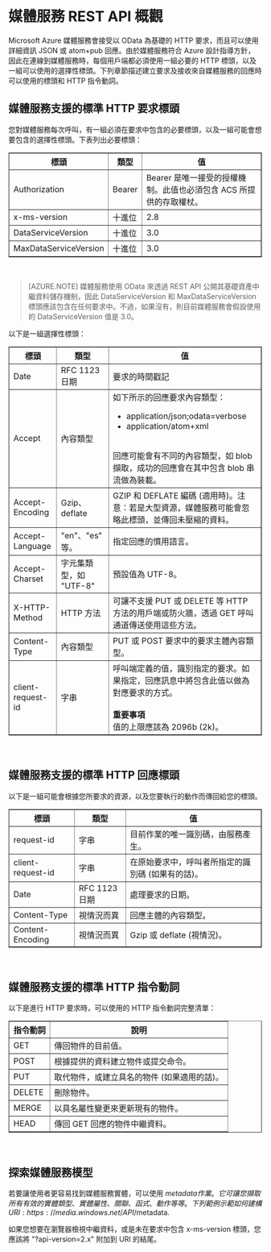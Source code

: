 ﻿<properties 
	pageTitle="媒體服務 REST API 概觀 - Azure" 
	description="媒體服務 REST API 概觀 " 
	services="media-services" 
	documentationCenter="" 
	authors="juliako" 
	manager="dwrede" 
	editor=""/>

<tags 
	ms.service="media-services" 
	ms.workload="media" 
	ms.tgt_pltfrm="na" 
	ms.devlang="dotnet" 
	ms.topic="article" 
	ms.date="02/02/2015" 
	ms.author="juliako"/>


# 媒體服務 REST API 概觀 

Microsoft Azure 媒體服務會接受以 OData 為基礎的 HTTP 要求，而且可以使用詳細資訊 JSON 或 atom+pub 回應。由於媒體服務符合 Azure 設計指導方針，因此在連線到媒體服務時，每個用戶端都必須使用一組必要的 HTTP 標頭，以及一組可以使用的選擇性標頭。下列章節描述建立要求及接收來自媒體服務的回應時可以使用的標頭和 HTTP 指令動詞。


## 媒體服務支援的標準 HTTP 要求標頭

您對媒體服務每次呼叫，有一組必須在要求中包含的必要標頭，以及一組可能會想要包含的選擇性標頭。下表列出必要標頭：


<table border="1">
<tr><th>標頭</th><th>類型</th><th>值</th></tr>
<tr><td>Authorization</td><td>Bearer</td><td>Bearer 是唯一接受的授權機制。此值也必須包含 ACS 所提供的存取權杖。</td></tr>
<tr><td>x-ms-version</td><td>十進位</td><td>2.8</td></tr>
<tr><td>DataServiceVersion</td><td>十進位</td><td>3.0</td></tr>
<tr><td>MaxDataServiceVersion</td><td>十進位</td><td>3.0</td></tr>
</table><br/>


>[AZURE.NOTE] 媒體服務使用 OData 來透過 REST API 公開其基礎資產中繼資料儲存機制，因此 DataServiceVersion 和 MaxDataServiceVersion 標頭應該包含在任何要求中。不過，如果沒有，則目前媒體服務會假設使用的 DataServiceVersion 值是 3.0。

以下是一組選擇性標頭：

<table border="1">
<tr><th>標頭</th><th>類型</th><th>值</th></tr>
<tr><td>Date</td><td>RFC 1123 日期</td><td>要求的時間戳記</td></tr>
<tr><td>Accept</td><td>內容類型</td><td>如下所示的回應要求內容類型：
<ul><li>application/json;odata=verbose</li><li>application/atom+xml</li></ul></br> 回應可能會有不同的內容類型，如 blob 擷取，成功的回應會在其中包含 blob 串流做為裝載。</td></tr>
<tr><td>Accept-Encoding</td><td>Gzip、deflate</td><td>GZIP 和 DEFLATE 編碼 (適用時)。注意：若是大型資源，媒體服務可能會忽略此標頭，並傳回未壓縮的資料。
</td></tr>
<tr><td>Accept-Language</td><td>"en"、"es" 等。</td><td>指定回應的慣用語言。</td></tr>
<tr><td>Accept-Charset</td><td>字元集類型，如 "UTF-8"</td><td>預設值為 UTF-8。</td></tr>
<tr><td>X-HTTP-Method</td><td>HTTP 方法</td><td>可讓不支援 PUT 或 DELETE 等 HTTP 方法的用戶端或防火牆，透過 GET 呼叫通道傳送使用這些方法。</td></tr>
<tr><td>Content-Type</td><td>內容類型</td><td>PUT 或 POST 要求中的要求主體內容類型。</td></tr>
<tr><td>client-request-id</td><td>字串</td><td>呼叫端定義的值，識別指定的要求。如果指定，回應訊息中將包含此值以做為對應要求的方式。 <br/><br/>
<b>重要事項</b><br/>
值的上限應該為 2096b (2k)。</td></tr>
</table><br/>


## 媒體服務支援的標準 HTTP 回應標頭

以下是一組可能會根據您所要求的資源，以及您要執行的動作而傳回給您的標頭。


<table border="1">
<tr><th>標頭</th><th>類型</th><th>值</th></tr>
<tr><td>request-id</td><td>字串</td><td>目前作業的唯一識別碼，由服務產生。</td></tr>
<tr><td>client-request-id</td><td>字串</td><td>在原始要求中，呼叫者所指定的識別碼 (如果有的話)。</td></tr>
<tr><td>Date</td><td>RFC 1123 日期</td><td>處理要求的日期。</td></tr>
<tr><td>Content-Type</td><td>視情況而異</td><td>回應主體的內容類型。</td></tr>
<tr><td>Content-Encoding</td><td>視情況而異</td><td>Gzip 或 deflate (視情況)。</td></tr>
</table><br/>

## 媒體服務支援的標準 HTTP 指令動詞

以下是進行 HTTP 要求時，可以使用的 HTTP 指令動詞完整清單：


<table border="1">
<tr><th>指令動詞</th><th>說明</th></tr>
<tr><td>GET</td><td>傳回物件的目前值。</td></tr>
<tr><td>POST</td><td>根據提供的資料建立物件或提交命令。</td></tr>
<tr><td>PUT</td><td>取代物件，或建立具名的物件 (如果適用的話)。</td></tr>
<tr><td>DELETE</td><td>刪除物件。</td></tr>
<tr><td>MERGE</td><td>以具名屬性變更來更新現有的物件。</td></tr>
<tr><td>HEAD</td><td>傳回 GET 回應的物件中繼資料。</td></tr>
</table><br/>

## 探索媒體服務模型

若要讓使用者更容易找到媒體服務實體，可以使用 $metadata 作業。它可讓您擷取所有有效的實體類型、實體屬性、關聯、函式、動作等等。下列範例示範如何建構 URI: https://media.windows.net/API/$metadata.

如果您想要在瀏覽器檢視中繼資料，或是未在要求中包含 x-ms-version 標頭，您應該將 "?api-version=2.x" 附加到 URI 的結尾。


<!-- Anchors. -->


<!-- URLs. -->
  
  [管理入口網站]: http://manage.windowsazure.com/




<!--HONumber=45--> 
